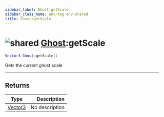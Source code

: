 ```yaml
---
sidebar_label: Ghost:getScale
sidebar_class_name: env-tag env-shared
title: Ghost:getScale
---
```


# <img src='/img/wiki/shared.png' alt='shared' data-tag='env-tag' /> [Ghost](../ghost/README.md):getScale

```lua
Vector3 Ghost:getScale()
```

Gets the current ghost scale<br/>

-----------------
## Returns

| Type   | Description |
| ------ | ----------: |
| [Vector3](../vector3/README.md) | No description |
